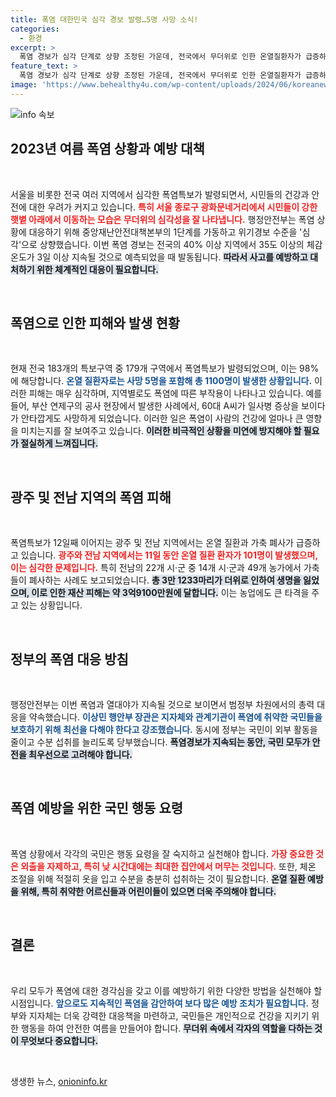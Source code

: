 ```yaml
---
title: 폭염 대한민국 심각 경보 발령…5명 사망 소식!
categories:
  - 환경
excerpt: >
  폭염 경보가 심각 단계로 상향 조정된 가운데, 전국에서 무더위로 인한 온열질환자가 급증하고 있습니다. 서울은 물론, 광주·전남 지역에서도 피해가 이어지고 있어 정부의 긴급 대응이 필요합니다. 여름의 폭염, 당신은 안전한가요?
feature_text: >
  폭염 경보가 심각 단계로 상향 조정된 가운데, 전국에서 무더위로 인한 온열질환자가 급증하고 있습니다. 서울은 물론, 광주·전남 지역에서도 피해가 이어지고 있어 정부의 긴급 대응이 필요합니다. 여름의 폭염, 당신은 안전한가요?
image: 'https://www.behealthy4u.com/wp-content/uploads/2024/06/koreanews.jpg'
---
```


<p><img src="https://www.behealthy4u.com/wp-content/uploads/2024/06/koreanews.jpg" alt="info 속보" /></p>

<h2 data-ke-size="size26">2023년 여름 폭염 상황과 예방 대책</h2>

<p data-ke-size="size16">&nbsp;</p>

<p>서울을 비롯한 전국 여러 지역에서 심각한 폭염특보가 발령되면서, 시민들의 건강과 안전에 대한 우려가 커지고 있습니다. <b><span style="color: #ee2323;">특히 서울 종로구 광화문네거리에서 시민들이 강한 햇볕 아래에서 이동하는 모습은 무더위의 심각성을 잘 나타냅니다.</span></b> 행정안전부는 폭염 상황에 대응하기 위해 중앙재난안전대책본부의 1단계를 가동하고 위기경보 수준을 '심각'으로 상향했습니다. 이번 폭염 경보는 전국의 40% 이상 지역에서 35도 이상의 체감온도가 3일 이상 지속될 것으로 예측되었을 때 발동됩니다. <b><span style="background-color: #21538527;">따라서 사고를 예방하고 대처하기 위한 체계적인 대응이 필요합니다.</span></b> </p>

<p data-ke-size="size16">&nbsp;</p>

<h2 data-ke-size="size26">폭염으로 인한 피해와 발생 현황</h2>

<p data-ke-size="size16">&nbsp;</p>

<p>현재 전국 183개의 특보구역 중 179개 구역에서 폭염특보가 발령되었으며, 이는 98%에 해당합니다. <b><span style="color: #1a5490;">온열 질환자로는 사망 5명을 포함해 총 1100명이 발생한 상황입니다.</span></b> 이러한 피해는 매우 심각하며, 지역별로도 폭염에 따른 부작용이 나타나고 있습니다. 예를 들어, 부산 연제구의 공사 현장에서 발생한 사례에서, 60대 A씨가 일사병 증상을 보이다가 안타깝게도 사망하게 되었습니다. 이러한 일은 폭염이 사람의 건강에 얼마나 큰 영향을 미치는지를 잘 보여주고 있습니다. <b><span style="background-color: #21538527;">이러한 비극적인 상황을 미연에 방지해야 할 필요가 절실하게 느껴집니다.</span></b> </p>

<p data-ke-size="size16">&nbsp;</p>

<h2 data-ke-size="size26">광주 및 전남 지역의 폭염 피해</h2>

<p data-ke-size="size16">&nbsp;</p>

<p>폭염특보가 12일째 이어지는 광주 및 전남 지역에서는 온열 질환과 가축 폐사가 급증하고 있습니다. <b><span style="color: #ee2323;">광주와 전남 지역에서는 11일 동안 온열 질환 환자가 101명이 발생했으며, 이는 심각한 문제입니다.</span></b> 특히 전남의 22개 시·군 중 14개 시·군과 49개 농가에서 가축들이 폐사하는 사례도 보고되었습니다. <b><span style="background-color: #21538527;">총 3만 1233마리가 더위로 인하여 생명을 잃었으며, 이로 인한 재산 피해는 약 3억9100만원에 달합니다.</span></b> 이는 농업에도 큰 타격을 주고 있는 상황입니다.</p>

<p data-ke-size="size16">&nbsp;</p>

<h2 data-ke-size="size26">정부의 폭염 대응 방침</h2>

<p data-ke-size="size16">&nbsp;</p>

<p>행정안전부는 이번 폭염과 열대야가 지속될 것으로 보이면서 범정부 차원에서의 총력 대응을 약속했습니다. <b><span style="color: #1a5490;">이상민 행안부 장관은 지자체와 관계기관이 폭염에 취약한 국민들을 보호하기 위해 최선을 다해야 한다고 강조했습니다.</span></b> 동시에 정부는 국민이 외부 활동을 줄이고 수분 섭취를 늘리도록 당부했습니다. <b><span style="background-color: #21538527;">폭염경보가 지속되는 동안, 국민 모두가 안전을 최우선으로 고려해야 합니다.</span></b> </p>

<p data-ke-size="size16">&nbsp;</p>

<h2 data-ke-size="size26">폭염 예방을 위한 국민 행동 요령</h2>

<p data-ke-size="size16">&nbsp;</p>

<p>폭염 상황에서 각각의 국민은 행동 요령을 잘 숙지하고 실천해야 합니다. <b><span style="color: #ee2323;">가장 중요한 것은 외출을 자제하고, 특히 낮 시간대에는 최대한 집안에서 머무는 것입니다.</span></b> 또한, 체온 조절을 위해 적절히 옷을 입고 수분을 충분히 섭취하는 것이 필요합니다. <b><span style="background-color: #21538527;">온열 질환 예방을 위해, 특히 취약한 어르신들과 어린이들이 있으면 더욱 주의해야 합니다.</span></b> </p>

<p data-ke-size="size16">&nbsp;</p>

<h2 data-ke-size="size26">결론</h2>

<p data-ke-size="size16">&nbsp;</p>

<p>우리 모두가 폭염에 대한 경각심을 갖고 이를 예방하기 위한 다양한 방법을 실천해야 할 시점입니다. <b><span style="color: #1a5490;">앞으로도 지속적인 폭염을 감안하여 보다 많은 예방 조치가 필요합니다.</span></b> 정부와 지자체는 더욱 강력한 대응책을 마련하고, 국민들은 개인적으로 건강을 지키기 위한 행동을 하여 안전한 여름을 만들어야 합니다. <b><span style="background-color: #21538527;">무더위 속에서 각자의 역할을 다하는 것이 무엇보다 중요합니다.</span></b> </p>

<p data-ke-size="size16">&nbsp;</p>
생생한 뉴스, <a href="https://onioninfo.kr" rel="dofollow">onioninfo.kr</a>


